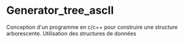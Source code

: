 # Generator_tree_ascII
Conception d'un programme en c/c++ pour construire une structure arborescente.
Utilisation des structures de données 